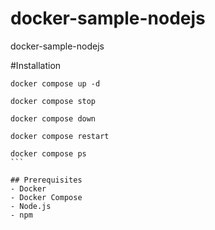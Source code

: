 # docker-sample-nodejs
docker-sample-nodejs


#Installation 
````
docker compose up -d 

docker compose stop

docker compose down

docker compose restart

docker compose ps 
```

## Prerequisites
- Docker
- Docker Compose
- Node.js
- npm



